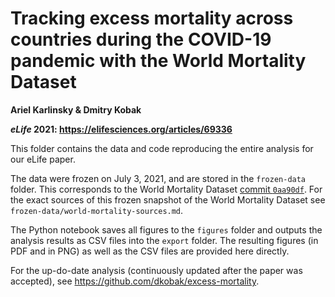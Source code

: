 # Tracking excess mortality across countries during the COVID-19 pandemic with the World Mortality Dataset

**Ariel Karlinsky & Dmitry Kobak**

***eLife* 2021: https://elifesciences.org/articles/69336**

This folder contains the data and code reproducing the entire analysis for our eLife paper. 

The data were frozen on July 3, 2021, and are stored in the `frozen-data` folder. This corresponds to the World Mortality Dataset [commit `0aa90df`](https://github.com/akarlinsky/world_mortality/tree/0aa90dff37a43796ae763fa253e0262d22208ed7). For the exact sources of this frozen snapshot of the World Mortality Dataset see `frozen-data/world-mortality-sources.md`. 

The Python notebook saves all figures to the `figures` folder and outputs the analysis results as CSV files into the `export` folder. The resulting figures (in PDF and in PNG) as well as the CSV files are provided here directly.

For the up-do-date analysis (continuously updated after the paper was accepted), see https://github.com/dkobak/excess-mortality.
